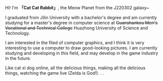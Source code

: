 Hi! I'm **「Cat Cat Rabbit」**, the Meow Planet from the J220302 galaxy~

I graduated from Jilin University with a bachelor's degree and am currently studying for a master's degree in computer science at ~~Guanshankou Men's Vocational and Technical College~~ Huazhong University of  Science and Technology.

I am interested in the filed of computer graphics, and I think it is very interesting to use a computer to draw good-looking pictures. I am currently studying and developing in this field, and may develop in the game industry in the future.

Like cat xi dog online, all the delicious things, making all the delicious things, watching the game live (Zelda is God!). . .